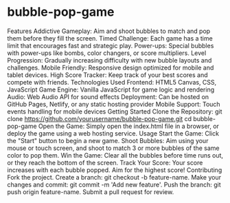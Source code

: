 # bubble-pop-game

Features
Addictive Gameplay: Aim and shoot bubbles to match and pop them before they fill the screen.
Timed Challenge: Each game has a time limit that encourages fast and strategic play.
Power-ups: Special bubbles with power-ups like bombs, color changers, or score multipliers.
Level Progression: Gradually increasing difficulty with new bubble layouts and challenges.
Mobile Friendly: Responsive design optimized for mobile and tablet devices.
High Score Tracker: Keep track of your best scores and compete with friends.
Technologies Used
Frontend: HTML5 Canvas, CSS, JavaScript
Game Engine: Vanilla JavaScript for game logic and rendering
Audio: Web Audio API for sound effects
Deployment: Can be hosted on GitHub Pages, Netlify, or any static hosting provider
Mobile Support: Touch events handling for mobile devices
Getting Started
Clone the Repository:
git clone https://github.com/yourusername/bubble-pop-game.git
cd bubble-pop-game
Open the Game:
Simply open the index.html file in a browser, or deploy the game using a web hosting service.
Usage
Start the Game:
Click the "Start" button to begin a new game.
Shoot Bubbles:
Aim using your mouse or touch screen, and shoot to match 3 or more bubbles of the same color to pop them.
Win the Game:
Clear all the bubbles before time runs out, or they reach the bottom of the screen.
Track Your Score:
Your score increases with each bubble popped. Aim for the highest score!
Contributing
Fork the project.
Create a branch: git checkout -b feature-name.
Make your changes and commit: git commit -m 'Add new feature'.
Push the branch: git push origin feature-name.
Submit a pull request for review.

